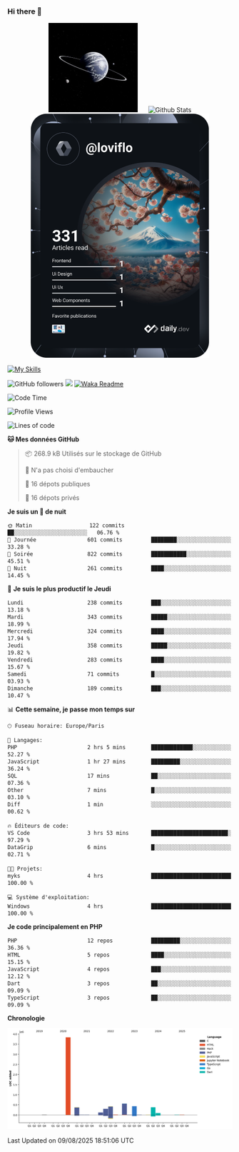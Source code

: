 ### Hi there 👋

<p align="center">
  <img src="https://github.com/Loviflo/Loviflo/blob/main/img/portrait.jpg" alt="Loviflo" height="200" style="margin-right: 20px"/>
  <img src="https://github-readme-stats.vercel.app/api?username=Loviflo&show_icons=true&theme=graywhite" alt="Github Stats" />
  <a href="https://app.daily.dev/loviflo"><img src="https://github.com/loviflo/loviflo/blob/main/devcard.svg" width="400" alt="Loviflo's Dev Card"/></a>
</p>

[![My Skills](https://skillicons.dev/icons?i=php,laravel,symfony,dotnet,cs,nodejs,mysql,postgres,js,ts,html,css,sass,angular,react,electron,docker,webpack,vscode,figma,git,github,gitlab,nginx,postman&perline=5)](https://skillicons.dev)

![GitHub followers](https://img.shields.io/github/followers/Loviflo?label=Follow&style=social)
![](https://visitor-badge.glitch.me/badge?page_id=Loviflo.Loviflo)
[![Waka Readme](https://github.com/Loviflo/Loviflo/actions/workflows/update-stats.yml/badge.svg)](https://github.com/Loviflo/Loviflo/actions/workflows/update-stats.yml)

<!--START_SECTION:waka-->
![Code Time](http://img.shields.io/badge/Code%20Time-2%2C876%20hrs%2057%20mins-blue)

![Profile Views](http://img.shields.io/badge/Vues%20du%20profil-0-blue)

![Lines of code](https://img.shields.io/badge/Depuis%20Hello%20World%2C%20j%27ai%20%C3%A9crit-6.5%20million%20Lignes%20de%20code-blue)

**🐱 Mes données GitHub** 

> 📦 268.9 kB Utilisés sur le stockage de GitHub 
 > 
> 🚫 N'a pas choisi d'embaucher
 > 
> 📜 16 dépots publiques 
 > 
> 🔑 16 dépots privés 
 > 
**Je suis un 🦉 de nuit** 

```text
🌞 Matin                  122 commits         ██░░░░░░░░░░░░░░░░░░░░░░░   06.76 % 
🌆 Journée                601 commits         ████████░░░░░░░░░░░░░░░░░   33.28 % 
🌃 Soirée                 822 commits         ███████████░░░░░░░░░░░░░░   45.51 % 
🌙 Nuit                   261 commits         ████░░░░░░░░░░░░░░░░░░░░░   14.45 % 
```
📅 **Je suis le plus productif le Jeudi** 

```text
Lundi                    238 commits         ███░░░░░░░░░░░░░░░░░░░░░░   13.18 % 
Mardi                    343 commits         █████░░░░░░░░░░░░░░░░░░░░   18.99 % 
Mercredi                 324 commits         ████░░░░░░░░░░░░░░░░░░░░░   17.94 % 
Jeudi                    358 commits         █████░░░░░░░░░░░░░░░░░░░░   19.82 % 
Vendredi                 283 commits         ████░░░░░░░░░░░░░░░░░░░░░   15.67 % 
Samedi                   71 commits          █░░░░░░░░░░░░░░░░░░░░░░░░   03.93 % 
Dimanche                 189 commits         ███░░░░░░░░░░░░░░░░░░░░░░   10.47 % 
```


📊 **Cette semaine, je passe mon temps sur** 

```text
🕑︎ Fuseau horaire: Europe/Paris

💬 Langages: 
PHP                      2 hrs 5 mins        █████████████░░░░░░░░░░░░   52.27 % 
JavaScript               1 hr 27 mins        █████████░░░░░░░░░░░░░░░░   36.24 % 
SQL                      17 mins             ██░░░░░░░░░░░░░░░░░░░░░░░   07.36 % 
Other                    7 mins              █░░░░░░░░░░░░░░░░░░░░░░░░   03.10 % 
Diff                     1 min               ░░░░░░░░░░░░░░░░░░░░░░░░░   00.62 % 

🔥 Éditeurs de code: 
VS Code                  3 hrs 53 mins       ████████████████████████░   97.29 % 
DataGrip                 6 mins              █░░░░░░░░░░░░░░░░░░░░░░░░   02.71 % 

🐱‍💻 Projets: 
myks                     4 hrs               █████████████████████████   100.00 % 

💻 Système d'exploitation: 
Windows                  4 hrs               █████████████████████████   100.00 % 
```

**Je code principalement en PHP** 

```text
PHP                      12 repos            █████████░░░░░░░░░░░░░░░░   36.36 % 
HTML                     5 repos             ████░░░░░░░░░░░░░░░░░░░░░   15.15 % 
JavaScript               4 repos             ███░░░░░░░░░░░░░░░░░░░░░░   12.12 % 
Dart                     3 repos             ██░░░░░░░░░░░░░░░░░░░░░░░   09.09 % 
TypeScript               3 repos             ██░░░░░░░░░░░░░░░░░░░░░░░   09.09 % 
```



**Chronologie**

![Lines of Code chart](https://raw.githubusercontent.com/Loviflo/Loviflo/main/assets/bar_graph.png)


 Last Updated on 09/08/2025 18:51:06 UTC
<!--END_SECTION:waka-->
